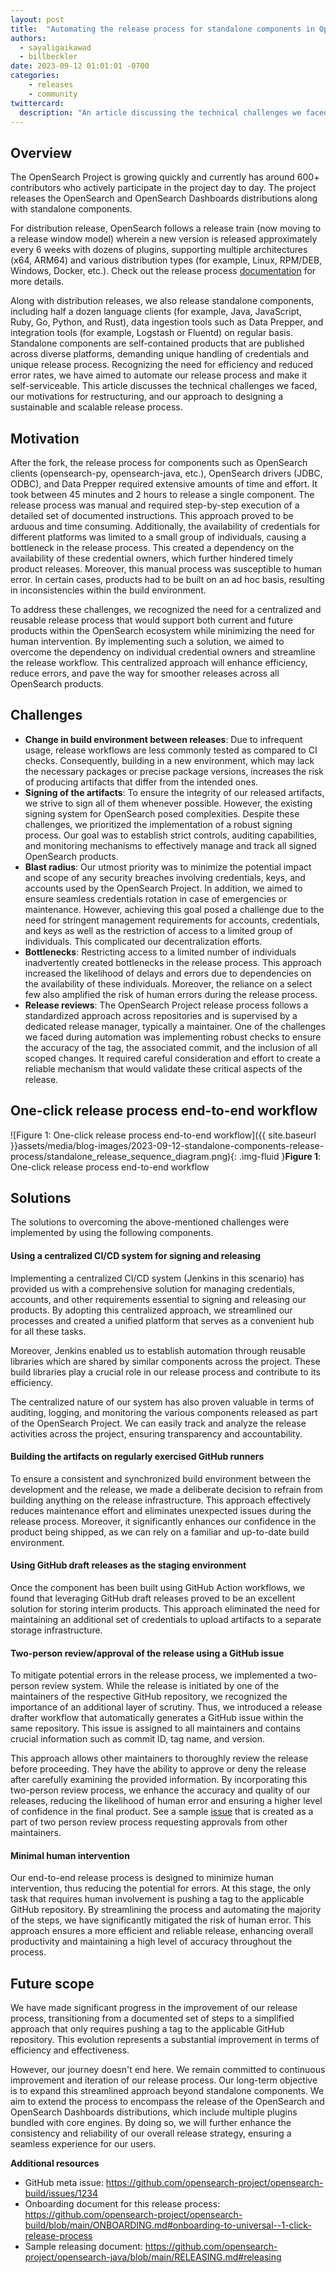 ```yaml
---
layout: post
title:  "Automating the release process for standalone components in OpenSearch: Addressing challenges and implementing solutions"
authors: 
  - sayaligaikawad
  - billbeckler
date: 2023-09-12 01:01:01 -0700
categories: 
    - releases
    - community
twittercard:
  description: "An article discussing the technical challenges we faced, our motivations for restructuring, and our approach to designing a sustainable and scalable release process for standalone components under OpenSearch project."
---
```


## Overview

The OpenSearch Project is growing quickly and currently has around 600+ contributors who actively participate in the project day to day. The project releases the OpenSearch and OpenSearch Dashboards distributions along with standalone components.

For distribution release, OpenSearch follows a release train (now moving to a release window model) wherein a new version is released approximately every 6 weeks with dozens of plugins, supporting multiple architectures (x64, ARM64) and various distribution types (for example, Linux, RPM/DEB, Windows, Docker, etc.). Check out the release process [documentation](https://github.com/opensearch-project/opensearch-build/blob/main/RELEASE_PROCESS_OPENSEARCH.md#opensearch-release-process) for more details.

Along with distribution releases, we also release standalone components, including half a dozen language clients (for example, Java, JavaScript, Ruby, Go, Python, and Rust), data ingestion tools such as Data Prepper, and integration tools (for example, Logstash or Fluentd) on regular basis. Standalone components are self-contained products that are published across diverse platforms, demanding unique handling of credentials and unique release process. Recognizing the need for efficiency and reduced error rates, we have aimed to automate our release process and make it self-serviceable. This article discusses the technical challenges we faced, our motivations for restructuring, and our approach to designing a sustainable and scalable release process.

## Motivation

After the fork, the release process for components such as OpenSearch clients (opensearch-py, opensearch-java, etc.), OpenSearch drivers (JDBC, ODBC), and Data Prepper required extensive amounts of time and effort. It took between 45 minutes and 2 hours to release a single component. The release process was manual and required step-by-step execution of a detailed set of documented instructions. This approach proved to be arduous and time consuming. Additionally, the availability of credentials for different platforms was limited to a small group of individuals, causing a bottleneck in the release process. This created a dependency on the availability of these credential owners, which further hindered timely product releases. Moreover, this manual process was susceptible to human error. In certain cases, products had to be built on an ad hoc basis, resulting in inconsistencies within the build environment.

To address these challenges, we recognized the need for a centralized and reusable release process that would support both current and future products within the OpenSearch ecosystem while minimizing the need for human intervention. By implementing such a solution, we aimed to overcome the dependency on individual credential owners and streamline the release workflow. This centralized approach will enhance efficiency, reduce errors, and pave the way for smoother releases across all OpenSearch products.

## Challenges

* **Change in build environment between releases**: Due to infrequent usage, release workflows are less commonly tested as compared to CI checks. Consequently, building in a new environment, which may lack the necessary packages or precise package versions, increases the risk of producing artifacts that differ from the intended ones.
* **Signing of the artifacts**: To ensure the integrity of our released artifacts, we strive to sign all of them whenever possible. However, the existing signing system for OpenSearch posed complexities. Despite these challenges, we prioritized the implementation of a robust signing process. Our goal was to establish strict controls, auditing capabilities, and monitoring mechanisms to effectively manage and track all signed OpenSearch products.
* **Blast radius**: Our utmost priority was to minimize the potential impact and scope of any security breaches involving credentials, keys, and accounts used by the OpenSearch Project. In addition, we aimed to ensure seamless credentials rotation in case of emergencies or maintenance. However, achieving this goal posed a challenge due to the need for stringent management requirements for accounts, credentials, and keys as well as the restriction of access to a limited group of individuals. This complicated our decentralization efforts.
* **Bottlenecks**: Restricting access to a limited number of individuals inadvertently created bottlenecks in the release process. This approach increased the likelihood of delays and errors due to dependencies on the availability of these individuals. Moreover, the reliance on a select few also amplified the risk of human errors during the release process.
* **Release reviews**: The OpenSearch Project release process follows a standardized approach across repositories and is supervised by a dedicated release manager, typically a maintainer. One of the challenges we faced during automation was implementing robust checks to ensure the accuracy of the tag, the associated commit, and the inclusion of all scoped changes. It required careful consideration and effort to create a reliable mechanism that would validate these critical aspects of the release.

## One-click release process end-to-end workflow

![Figure 1: One-click release process end-to-end workflow]({{ site.baseurl }}assets/media/blog-images/2023-09-12-standalone-components-release-process/standalone_release_sequence_diagram.png){: .img-fluid }**Figure 1**: One-click release process end-to-end workflow


## Solutions

The solutions to overcoming the above-mentioned challenges were implemented by using the following components.

#### Using a centralized CI/CD system for signing and releasing

Implementing a centralized CI/CD system (Jenkins in this scenario) has provided us with a comprehensive solution for managing credentials, accounts, and other requirements essential to signing and releasing our products. By adopting this centralized approach, we streamlined our processes and created a unified platform that serves as a convenient hub for all these tasks.

Moreover, Jenkins enabled us to establish automation through reusable libraries which are shared by similar components across the project. These build libraries play a crucial role in our release process and contribute to its efficiency.

The centralized nature of our system has also proven valuable in terms of auditing, logging, and monitoring the various components released as part of the OpenSearch Project. We can easily track and analyze the release activities across the project, ensuring transparency and accountability.

#### Building the artifacts on regularly exercised GitHub runners

To ensure a consistent and synchronized build environment between the development and the release, we made a deliberate decision to refrain from building anything on the release infrastructure. This approach effectively reduces maintenance effort and eliminates unexpected issues during the release process. Moreover, it significantly enhances our confidence in the product being shipped, as we can rely on a familiar and up-to-date build environment.

#### Using GitHub draft releases as the staging environment

Once the component has been built using GitHub Action workflows, we found that leveraging GitHub draft releases proved to be an excellent solution for storing interim products. This approach eliminated the need for maintaining an additional set of credentials to upload artifacts to a separate storage infrastructure. 

#### Two-person review/approval of the release using a GitHub issue

To mitigate potential errors in the release process, we implemented a two-person review system. While the release is initiated by one of the maintainers of the respective GitHub repository, we recognized the importance of an additional layer of scrutiny. Thus, we introduced a release drafter workflow that automatically generates a GitHub issue within the same repository. This issue is assigned to all maintainers and contains crucial information such as commit ID, tag name, and version.

This approach allows other maintainers to thoroughly review the release before proceeding. They have the ability to approve or deny the release after carefully examining the provided information. By incorporating this two-person review process, we enhance the accuracy and quality of our releases, reducing the likelihood of human error and ensuring a higher level of confidence in the final product. See a sample [issue](https://github.com/opensearch-project/oui/issues/1022) that is created as a part of two person review process requesting approvals from other maintainers.

#### Minimal human intervention

Our end-to-end release process is designed to minimize human intervention, thus reducing the potential for errors. At this stage, the only task that requires human involvement is pushing a tag to the applicable GitHub repository. By streamlining the process and automating the majority of the steps, we have significantly mitigated the risk of human error. This approach ensures a more efficient and reliable release, enhancing overall productivity and maintaining a high level of accuracy throughout the process.

## Future scope

We have made significant progress in the improvement of our release process, transitioning from a documented set of steps to a simplified approach that only requires pushing a tag to the applicable GitHub repository. This evolution represents a substantial improvement in terms of efficiency and effectiveness.

However, our journey doesn't end here. We remain committed to continuous improvement and iteration of our release process. Our long-term objective is to expand this streamlined approach beyond standalone components. We aim to extend the process to encompass the release of the OpenSearch and OpenSearch Dashboards distributions, which include multiple plugins bundled with core engines. By doing so, we will further enhance the consistency and reliability of our overall release strategy, ensuring a seamless experience for our users.

**Additional resources**

* GitHub meta issue: https://github.com/opensearch-project/opensearch-build/issues/1234
* Onboarding document for this release process: https://github.com/opensearch-project/opensearch-build/blob/main/ONBOARDING.md#onboarding-to-universal--1-click-release-process
* Sample releasing document: https://github.com/opensearch-project/opensearch-java/blob/main/RELEASING.md#releasing


